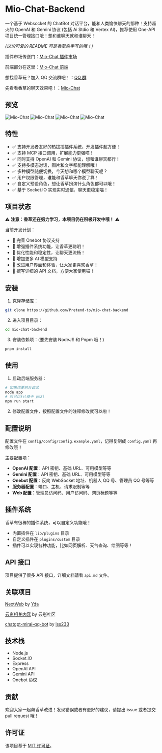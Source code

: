 # Mio-Chat-Backend

一个基于 Websocket 的 ChatBot 对话平台，能和人类愉快聊天的那种！支持超火的 OpenAI 和 Gemini 协议 (包括 Ai Stdio 和 Vertex AI)，推荐使用 One-API 项目统一管理接口哦！想和谁聊天就和谁聊天！

*(这份可爱的 README 可是香草亲手写的哦！)*

插件市场传送门：[Mio-Chat 插件市场](https://github.com/Pretend-to/awesome-miochat-plugins)

前端部分在这里：[Mio-Chat 前端](https://github.com/Pretend-to/mio-chat-frontend)

想找香草玩？加入 QQ 交流群吧！：[QQ 群](https://qm.qq.com/q/Eqv9Z6iSB4)

先看看香草的聊天效果吧！：[Mio-Chat](https://ai.krumio.com)

## 预览

![Mio-Chat](.github/preview/1.png)
![Mio-Chat](.github/preview/2.png)
![Mio-Chat](.github/preview/3.png)
![Mio-Chat](.github/preview/4.png)

## 特性

*   ✅ 支持开发者友好的热拔插插件系统，开发插件超方便！
*   ✅ 支持 MCP 接口调用，扩展能力更强喵！
*   ✅ 同时支持 OpenAI 和 Gemini 协议，想和谁聊天都行！
*   ✅ 支持多模态对话，图片和文字都能理解哦！
*   ✅ 多种模型随便切换，今天想和哪个模型聊天呢？
*   ✅ 用户权限管理，谁能和香草聊天你说了算！
*   ✅ 自定义预设角色，想让香草扮演什么角色都可以哦！
*   ✅ 基于 Socket.IO 实现实时通信，聊天更稳定喵！

## 项目状态

⚠️ **注意：香草还在努力学习，本项目仍在积极开发中哦！** ⚠️

当前开发计划：

*   🚧 完善 Onebot 协议支持
*   🚧 增强插件系统功能，让香草更聪明！
*   🚧 优化性能和稳定性，让聊天更流畅！
*   🚧 增加更多 AI 模型支持
*   🚧 改进用户界面和体验，让大家更喜欢香草！
*   🚧 撰写详细的 API 文档，方便大家使用喵！

## 安装

1.  克隆存储库：

```bash
git clone https://github.com/Pretend-to/mio-chat-backend
```

2.  进入项目目录：

```bash
cd mio-chat-backend
```

3.  安装依赖项：(要先安装 NodeJS 和 Pnpm 哦！)

```bash
pnpm install
```

## 使用

1.  启动后端服务器：

```bash
# 如果你要前台调试
node app
# 后台运行(基于 pm2)
npm run start
```

2.  修改配置文件，按照配置文件的注释修改就可以啦！

## 配置说明

配置文件在 `config/config/config.example.yaml`，记得复制成 `config.yaml` 再修改哦！

主要配置项：

*   **OpenAI 配置**：API 密钥、基础 URL、可用模型等等
*   **Gemini 配置**：API 密钥、基础 URL、可用模型等等
*   **Onebot 配置**：反向 WebSocket 地址、机器人 QQ 号、管理员 QQ 号等等
*   **服务器配置**：端口、主机、请求限制等等
*   **Web 配置**：管理员访问码、用户访问码、网页标题等等

## 插件系统

香草有很棒的插件系统，可以自定义功能哦！

*   内置插件在 `lib/plugins` 目录
*   自定义插件在 `plugins/custom` 目录
*   插件可以实现各种功能，比如网页解析、天气查询、绘图等等！

## API 接口

项目提供了很多 API 接口，详细文档请看 `api.md` 文件。

## 关联项目

[NextWeb](https://github.com/ChatGPTNextWeb/ChatGPT-Next-Web) by [Yda](https://github.com/Yidadaa)

[云崽相关内容](https://gitee.com/yhArcadia/Yunzai-Bot-plugins-index) by 云崽社区

[chatgpt-mirai-qq-bot](https://github.com/lss233/chatgpt-mirai-qq-bot) by [lss233](https://github.com/lss233)

## 技术栈

*   Node.js
*   Socket.IO
*   Express
*   OpenAI API
*   Gemini API
*   Onebot 协议

## 贡献

欢迎大家一起帮香草改进！发现错误或者有更好的建议，请提出 issue 或者提交 pull request 哦！

## 许可证

该项目基于 [MIT 许可证](LICENSE)。

